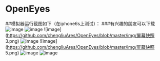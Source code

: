 # OpenEyes
##模拟器运行截图如下（在iphone6s上测试）：
###有兴趣的朋友可以下载
![image](https://github.com/chengliuAres/OpenEyes/blob/master/img/屏幕快照1.png)
![image](https://github.com/chengliuAres/OpenEyes/blob/master/img/屏幕快照2.png)
![image](https://github.com/chengliuAres/OpenEyes/blob/master/img/屏幕快照 3.png)
![image](https://github.com/chengliuAres/OpenEyes/blob/master/img/屏幕快照4.png)
![image](https://github.com/chengliuAres/OpenEyes/blob/master/img/屏幕快照 5.png)
![image](https://github.com/chengliuAres/OpenEyes/blob/master/img/屏幕快照6.png)
![image](https://github.com/chengliuAres/OpenEyes/blob/master/img/屏幕快照7.png)
